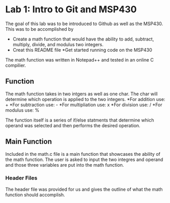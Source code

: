 # Lab 1: Intro to Git and MSP430
The goal of this lab was to be introduced to Github as well as the MSP430. This was to be accomplished by 
* Create a math function that would have the ability to add, subtract, multiply, divide, and modulus two integers.
* Creat this README file
*Get started running code on the MSP430

The math function was written in Notepad++ and tested in an online C compilier.

## Function
The math function takes in two intgers as well as one char. The char will determine which operation is applied to the two integers.
*For addition use: +
*For subtraction use: -
*For multipliation use: x
*For division use: /
*For modulus use: %

The function itself is a series of if/else statments that determine which operand was selected and then performs the desired operation.


## Main Function
Included in the math.c file is a main function that showcases the ability of the math function. The user is asked to input the two integres and operand and those three variables are put into the math function.

### Header Files
The header file was provided for us and gives the outline of what the math function should accomplish.